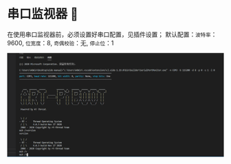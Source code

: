 # 串口监视器 🔌

在使用串口监视器前，必须设置好串口配置，见插件设置；
默认配置：`波特率`：9600, `位宽度`：8, `奇偶校验`：无, `停止位`：1

![serialport](../img/serial_port.png)

